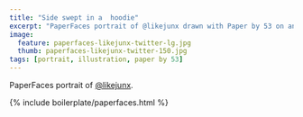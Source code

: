 ```yaml
---
title: "Side swept in a  hoodie"
excerpt: "PaperFaces portrait of @likejunx drawn with Paper by 53 on an iPad."
image: 
  feature: paperfaces-likejunx-twitter-lg.jpg
  thumb: paperfaces-likejunx-twitter-150.jpg
tags: [portrait, illustration, paper by 53]
---
```


PaperFaces portrait of [@likejunx](http://twitter.com/likejunx).

{% include boilerplate/paperfaces.html %}